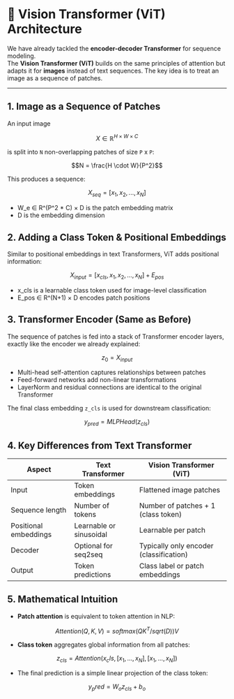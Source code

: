 # 🔹 Vision Transformer (ViT) Architecture

We have already tackled the **encoder-decoder Transformer** for sequence modeling.  
The **Vision Transformer (ViT)** builds on the same principles of attention but adapts it for **images** instead of text sequences. The key idea is to treat an image as a sequence of patches.

---

## 1. Image as a Sequence of Patches

An input image 
```math 
X \in \mathbb{R}^{H \times W \times C}
```
is split into ```N``` non-overlapping patches of size ```P``` x ```P```:

```math
N = \frac{H \cdot W}{P^2}
```
This produces a sequence:
```math
X_{seq} = [x_1, x_2, ..., x_N]
```

- W_e ∈ R^(P^2 * C) × D is the patch embedding matrix  
- D is the embedding dimension

## 2. Adding a Class Token & Positional Embeddings

Similar to positional embeddings in text Transformers, ViT adds positional information:
```math
X_{input} = [x_{cls}, x_1, x_2, ..., x_N] + E_{pos}
```

- x_cls is a learnable class token used for image-level classification  
- E_pos ∈ R^(N+1) × D encodes patch positions

## 3. Transformer Encoder (Same as Before)

The sequence of patches is fed into a stack of Transformer encoder layers, exactly like the encoder we already explained:

``` math
z_0 = X_{input}
```

- Multi-head self-attention captures relationships between patches  
- Feed-forward networks add non-linear transformations  
- LayerNorm and residual connections are identical to the original Transformer  

The final class embedding `z_cls` is used for downstream classification:
```math
y_{pred} = MLPHead(z_{cls})
```

## 4. Key Differences from Text Transformer

| Aspect             | Text Transformer       | Vision Transformer (ViT)         |
|-------------------|----------------------|---------------------------------|
| Input              | Token embeddings      | Flattened image patches          |
| Sequence length    | Number of tokens      | Number of patches + 1 (class token) |
| Positional embeddings | Learnable or sinusoidal | Learnable per patch            |
| Decoder            | Optional for seq2seq  | Typically only encoder (classification) |
| Output             | Token predictions     | Class label or patch embeddings |


## 5. Mathematical Intuition

- **Patch attention** is equivalent to token attention in NLP:
``` math
Attention(Q, K, V) = softmax(Q K^T / sqrt(D)) V
```

- **Class token** aggregates global information from all patches:
``` math
z_{cls} = Attention(x_cls, [x_1, ..., x_N], [x_1, ..., x_N])
```

- The final prediction is a simple linear projection of the class token:
``` math
y_pred = W_o z_{cls} + b_o
```








